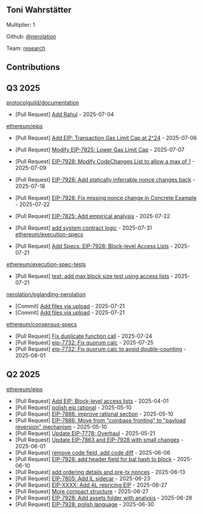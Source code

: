 
## Toni Wahrstätter
Multiplier: 1

Github: [@nerolation](https://github.com/nerolation)

Team: [research](https://github.com/nerolation/pglanding-nerolation)

## Contributions

## Q3 2025


[protocolguild/documentation](https://github.com/protocolguild/documentation)
* [Pull Request] [Add Rahul](https://github.com/protocolguild/documentation/pull/368) - 2025-07-04

[ethereum/eips](https://github.com/ethereum/eips)
* [Pull Request] [Add EIP: Transaction Gas Limit Cap at 2^24](https://github.com/ethereum/EIPs/pull/9984) - 2025-07-06
* [Pull Request] [Modify EIP-7825: Lower Gas Limit Cap](https://github.com/ethereum/EIPs/pull/9986) - 2025-07-07
* [Pull Request] [EIP-7928: Modify CodeChanges List to allow a max of 1](https://github.com/ethereum/EIPs/pull/9994) - 2025-07-09
* [Pull Request] [EIP-7928: Add statically inferrable nonce changes back](https://github.com/ethereum/EIPs/pull/10031) - 2025-07-18

* [Pull Request] [EIP-7928: Fix missing nonce change in Concrete Example](https://github.com/ethereum/EIPs/pull/10043) - 2025-07-22
* [Pull Request] [EIP-7825: Add empirical analysis](https://github.com/ethereum/EIPs/pull/10042) - 2025-07-22
* [Pull Request] [add system contract logic](https://github.com/ethereum/EIPs/pull/10082) - 2025-07-31
[ethereum/execution-specs](https://github.com/ethereum/execution-specs)
* [Pull Request] [Add Specs: EIP-7928: Block-level Access Lists](https://github.com/ethereum/execution-specs/pull/1338) - 2025-07-21

[ethereum/execution-spec-tests](https://github.com/ethereum/execution-spec-tests)
* [Pull Request] [test: add max block size test using access lists](https://github.com/ethereum/execution-spec-tests/pull/1932) - 2025-07-21

[nerolation/pglanding-nerolation](https://github.com/nerolation/pglanding-nerolation)
* [Commit] [Add files via upload](https://github.com/nerolation/pglanding-nerolation/commit/786b203ac20efd6b4d1ea59eb6db1da458798094) - 2025-07-21
* [Commit] [Add files via upload](https://github.com/nerolation/pglanding-nerolation/commit/397356c59291489a34e0981a0b7fb975660e8dbd) - 2025-07-21

[ethereum/consensus-specs](https://github.com/ethereum/consensus-specs)
* [Pull Request] [Fix duplicate function call](https://github.com/ethereum/consensus-specs/pull/4460) - 2025-07-24
* [Pull Request] [eip-7732: Fix quorum calc](https://github.com/ethereum/consensus-specs/pull/4465) - 2025-07-25
* [Pull Request] [eip-7732: Fix quorum calc to avoid double-counting](https://github.com/ethereum/consensus-specs/pull/4481) - 2025-08-01
## Q2 2025

[ethereum/eips](https://github.com/ethereum/eips)
* [Pull Request] [Add EIP: Block-level access lists](https://github.com/ethereum/EIPs/pull/9580) - 2025-04-01
* [Pull Request] [polish eip rational](https://github.com/ethereum/EIPs/pull/9758) - 2025-05-10
* [Pull Request] [EIP-7886: improve rational section](https://github.com/ethereum/EIPs/pull/9757) - 2025-05-10
* [Pull Request] [EIP-7886: Move from "coinbase fronting" to "payload reversion" mechanism](https://github.com/ethereum/EIPs/pull/9756) - 2025-05-10
* [Pull Request] [Update EIP-7778: Overhaul](https://github.com/ethereum/EIPs/pull/9802) - 2025-05-21
* [Pull Request] [Update EIP-7863 and EIP-7928 with small changes](https://github.com/ethereum/EIPs/pull/9846) - 2025-06-01
* [Pull Request] [remove code field, add code diff](https://github.com/ethereum/EIPs/pull/9864) - 2025-06-06
* [Pull Request] [EIP-7928: add header field for bal hash to block](https://github.com/ethereum/EIPs/pull/9885) - 2025-06-10
* [Pull Request] [add ordering details and pre-tx nonces](https://github.com/ethereum/EIPs/pull/9896) - 2025-06-13
* [Pull Request] [EIP-7805: Add IL sidecar](https://github.com/ethereum/EIPs/pull/9925) - 2025-06-23
* [Pull Request] [EIP-XXXX: Add AL repricing EIP](https://github.com/ethereum/EIPs/pull/9946) - 2025-06-27
* [Pull Request] [More compact structure](https://github.com/ethereum/EIPs/pull/9944) - 2025-06-27
* [Pull Request] [EIP-7928: Add assets folder with analysis](https://github.com/ethereum/EIPs/pull/9948) - 2025-06-28
* [Pull Request] [EIP-7928: polish language](https://github.com/ethereum/EIPs/pull/9954) - 2025-06-30

